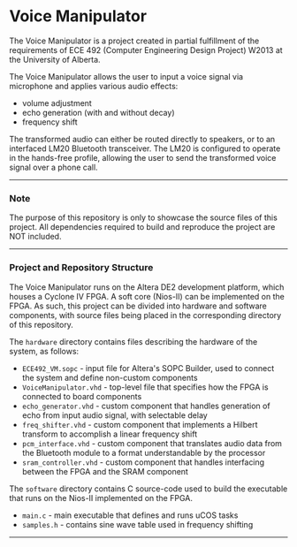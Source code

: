 # Voice Manipulator

The Voice Manipulator is a project created in partial fulfillment of the requirements of ECE 492 
(Computer Engineering Design Project) W2013 at the University of Alberta.

The Voice Manipulator allows the user to input a voice signal via microphone and applies various audio 
effects:
* volume adjustment
* echo generation (with and without decay)
* frequency shift

The transformed audio can either be routed directly to speakers, or to an interfaced LM20 Bluetooth 
transceiver.  The LM20 is configured to operate in the hands-free profile, allowing the user to 
send the transformed voice signal over a phone call.

---------------------------------------------------


### Note

The purpose of this repository is only to showcase the source files of this project.  All dependencies 
required to build and reproduce the project are NOT included.

---------------------------------------------------


### Project and Repository Structure

The Voice Manipulator runs on the Altera DE2 development platform, which houses a Cyclone IV FPGA.  A 
soft core (Nios-II) can be implemented on the FPGA.  As such, this project can be divided into hardware 
and software components, with source files being placed in the corresponding directory of this repository.

The `hardware` directory contains files describing the hardware of the system, as follows:
* `ECE492_VM.sopc` - input file for Altera's SOPC Builder, used to connect the system and define non-custom components
* `VoiceManipulator.vhd` - top-level file that specifies how the FPGA is connected to board components
* `echo_generator.vhd` - custom component that handles generation of echo from input audio signal, with selectable delay
* `freq_shifter.vhd` - custom component that implements a Hilbert transform to accomplish a linear frequency shift
* `pcm_interface.vhd` - custom component that translates audio data from the Bluetooth module to a format understandable by the processor
* `sram_controller.vhd` - custom component that handles interfacing between the FPGA and the SRAM component

The `software` directory contains C source-code used to build the executable that runs on the Nios-II implemented 
on the FPGA.
* `main.c` - main executable that defines and runs uCOS tasks
* `samples.h` - contains sine wave table used in frequency shifting

---------------------------------------------------
